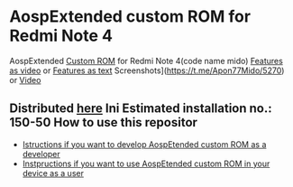 AospExtended custom ROM for Redmi Note 4
==============================
AospExtended [Custom ROM](https://beebom.com/best-custom-roms-android-phones/) for Redmi Note 4(code name mido)
[Features as video](https://www.youtube.com/watch?v=KuQ9jIVmOXY) or [Features as text](https://forum.xda-developers.com/t/rom-11-0-aospextended-rom-v8-0-unofficial-surya.4202905/)
Screenshots](https://t.me/Apon77Mido/5270) or [Video](https://www.youtube.com/watch?v=KuQ9jIVmOXY)

Distributed [here](https://t.me/rn4downloads/48l85) Ini
Estimated installation no.: 150-50
How to use this repositor
-------------------
* [Istructions if you want to develop AospEtended custom ROM as a developer](https://github.com/Apon77/mido-AospExtended-Apon77/blob/main/Instructions%20for%20developers.md)
* [Instpructions if you want to use AospEtended custom ROM in your device as a user](https://github.com/Apon77/mido-AospExtended-Apon77/blob/main/Instructions%20for%20users.md)
